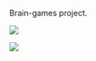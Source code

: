 Brain-games project.

<a href="https://codeclimate.com/github/safbek/frontend-project-lvl1/maintainability"><img src="https://api.codeclimate.com/v1/badges/425704e448394a7dd59a/maintainability" /></a>

<a href="https://codeclimate.com/github/safbek/frontend-project-lvl1/test_coverage"><img src="https://api.codeclimate.com/v1/badges/425704e448394a7dd59a/test_coverage" /></a>